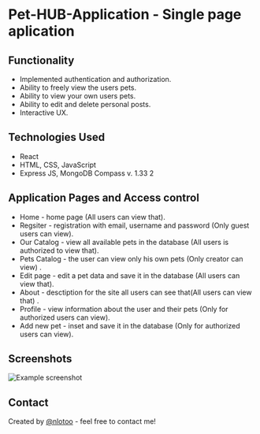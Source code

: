 # Pet-HUB-Application - Single page aplication



## Functionality
- Implemented authentication and authorization.
- Ability to freely view the  users pets.
- Ability to view your own users pets.
- Ability to edit and delete personal posts.
- Interactive UX.


## Technologies Used
- React
- HTML, CSS, JavaScript
- Еxpress JS, MongoDB Compass v. 1.33 2


## Application Pages and Access control
- Home - home page (All users can view that).
- Regsiter - registration with email, username and password (Only guest users can view).
- Our Catalog - view all available pets in the database (All users is authorized to view that).
- Pets Catalog - the user can view only his own pets (Only creator can view) .
- Edit page  - edit a pet data and save it in the database (All users can view that).
- About - desctiption for the site all users can see that(All users can view that) .
- Profile - view information about the user and their pets (Only for authorized users can view).
- Add new pet - inset and save it in the database  (Only for authorized users can view).




## Screenshots
![Example screenshot](./img/screenshot.png)
<!-- If you have screenshots you'd like to share, include them here. -->


## Contact
Created by [@nlotoo](https://www.flynerd.pl/) - feel free to contact me!


